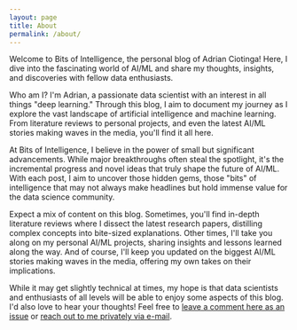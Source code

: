```yaml
---
layout: page
title: About
permalink: /about/
---
```


Welcome to Bits of Intelligence, the personal blog of Adrian Ciotinga! Here, I dive into the fascinating world of AI/ML and share my thoughts, insights, and discoveries with fellow data enthusiasts.

Who am I? I'm Adrian, a passionate data scientist with an interest in all things "deep learning." Through this blog, I aim to document my journey as I explore the vast landscape of artificial intelligence and machine learning. From literature reviews to personal projects, and even the latest AI/ML stories making waves in the media, you'll find it all here.

At Bits of Intelligence, I believe in the power of small but significant advancements. While major breakthroughs often steal the spotlight, it's the incremental progress and novel ideas that truly shape the future of AI/ML. With each post, I aim to uncover those hidden gems, those "bits" of intelligence that may not always make headlines but hold immense value for the data science community.

Expect a mix of content on this blog. Sometimes, you'll find in-depth literature reviews where I dissect the latest research papers, distilling complex concepts into bite-sized explanations. Other times, I'll take you along on my personal AI/ML projects, sharing insights and lessons learned along the way. And of course, I'll keep you updated on the biggest AI/ML stories making waves in the media, offering my own takes on their implications.

While it may get slightly technical at times, my hope is that data scientists and enthusiasts of all levels will be able to enjoy some aspects of this blog. I'd also love to hear your thoughts! Feel free to [leave a comment here as an issue](https://github.com/AdrianCiotinga/AdrianCiotinga.github.io/issues) or [reach out to me privately via e-mail](mailto:adrian@ciotinga.com).